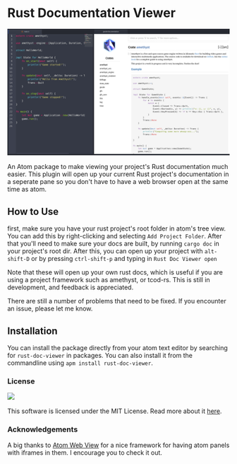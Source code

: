 # Rust Documentation Viewer

<img src="https://github.com/surrsurus/atom-rust-doc-viewer/blob/master/media/screenshot.png" width="700">

An Atom package to make viewing your project's Rust documentation much easier. This plugin will open up your current Rust project's documentation in a seperate pane so you don't have to have a web browser open at the same time as atom.

## How to Use
first, make sure you have your rust project's root folder in atom's tree view. You can add this by right-clicking and selecting `Add Project Folder`. After that you'll need to make sure your docs are built, by running `cargo doc` in your project's root dir. After this, you can open up your project with `alt-shift-D` or by pressing `ctrl-shift-p` and typing in `Rust Doc Viewer open`

Note that these will open up your own rust docs, which is useful if you are using a project framework such as amethyst, or tcod-rs. This is still in development, and feedback is appreciated.

There are still a number of problems that need to be fixed. If you encounter an issue, please let me know.

## Installation

You can install the package directly from your atom text editor by searching for `rust-doc-viewer` in packages. You can also install it from the commandline using `apm install rust-doc-viewer`.

### License 

<img src="https://ag01research.files.wordpress.com/2013/10/20090915152417-1.jpg" width="100">

This software is licensed under the MIT License. Read more about it [here](https://github.com/surrsurus/atom-rust-doc-viewer/blob/master/LICENSE).

### Acknowledgements

A big thanks to [Atom Web View](https://github.com/gabceb/atom-web-view) for a nice framework for having atom panels with iframes in them. I encourage you to check it out.
